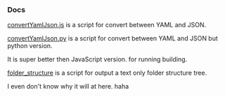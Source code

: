 ### Docs

[convertYamlJson.js](./convertYamlJson.js) is a script for convert between YAML and JSON.

[convertYamlJson.py](./convertYamlJson.py) is a script for convert between YAML and JSON but python version.

It is super better then JavaScript version. for running building.

[folder_structure](./folder_structure.py) is a script for output a text only folder structure tree.

I even don't know why it will at here. haha